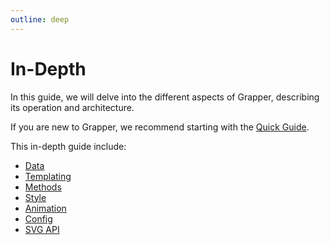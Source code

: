 ```yaml
---
outline: deep
---
```


# In-Depth

In this guide, we will delve into the different aspects of Grapper, describing its operation and
architecture.

If you are new to Grapper, we recommend starting with the [Quick Guide](../../quick-guide).

This in-depth guide include:

- [Data](./data/)
- [Templating](./templating/)
- [Methods](./methods/)
- [Style](./style/)
- [Animation](./animation/)
- [Config](./config/)
- [SVG API](./svg-api/)

